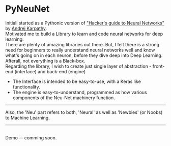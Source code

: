 # PyNeuNet

Initiall started as a Pythonic version of <a href = "http://karpathy.github.io/neuralnets/">"Hacker's guide to Neural Networks"</a> by <a href = "http://cs.stanford.edu/people/karpathy/">Andrej Karpathy</a>.
<br>
Motivated me to build a Library to learn and code neural networks for deep learning.
<br>
There are plenty of amazing libraries out there. But, I felt there is a strong need for beginners to really understand
neural networks well and know what's going on in each neuron, before they dive deep into Deep Learning. Afterall, not everything is a Black-box.
<br>
Regarding the library, I wish to create just single layer of abstraction - front-end (interface) and back-end (engine)
<ul>
<li>The Interface is intended to be easy-to-use, with a Keras like functionality.
<li>The engine is easy-to-understand, programmed as how various components of the Neu-Net machinery function.<br>
</ul><hr>
Also, the 'Neu' part refers to both, 'Neural' as well as 'Newbies' (or Noobs) to Machine Learning.

<hr>
<br>Demo -- comming soon.
